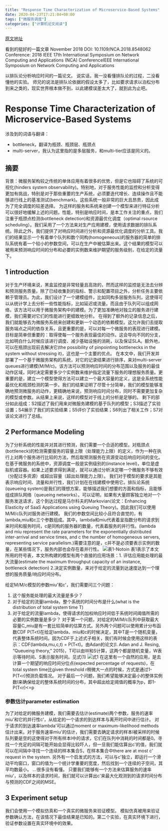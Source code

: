 ```yaml
---
title: "Response Time Characterization of Microservice-Based Systems"
date: 2020-04-23T17:21:04+08:00
tags: ["微服务调度"]
categories: ["计算机论文阅读"]
---
```


[原文地址](https://github.com/wtysos11/blogWiki/issues/23)

看到的挺好的一篇文章
November 2018
DOI: 10.1109/NCA.2018.8548062
Conference: 2018 IEEE 17th International Symposium on Network Computing and Applications (NCA)
ConferenceIEEE International Symposium on Network Computing and Applications

以排队论分析响应时间的一篇论文。
说实话，我一没看懂排队论的过程，二没看懂他的实验。
师兄的说法是排队论依据的假设太多了，比如要求请求以泊松分布到来之类的，现实世界根本做不到，以此建模误差太大了，就到此为止吧。

# Response Time Characterization of Microservice-Based Systems
涉及到的词语与翻译：
* bottleneck，翻译为瓶颈、瓶颈层、瓶颈点
* multi-server，我认为这里指的是多层服务，和multi-tier应该是同义的。
## 摘要
背景：微服务架构较之传统的单体应用有着很多的优势，但是它也阻碍了系统的可视化(hinders system observability)。特别地，对于服务性能的监控和分析变得更加有挑战，特别是对于那些重要的生产系统，必须要迭代增长、连续操作且不能够进行线上的基准测试(benchmark)。这些系统一般非常的巨大且昂贵，因此成为了完全调度的较差选择。
为这样的服务和系统来创建一个模型来进行特征分析可以很好地缓解上述的问题。性能，特别是响应时间，是本工作关注的重点，我们注重于瓶颈点检测(bottleneck detection)和资源最优化调度（optimal rsource scheduling）。我们采用了一个方法来对生产应用建模，使用请求数据的排队系统。除此之外，我们提供了对响应时间进行分析和资源最优化调度的分析工具。我们的结果显示一个有着单个队列和数个同构(homogeneous)的服务器的简单的排队系统有着一个较小的参数空间，可以在生产中被估算出来。这个结果的模型可以被用来预测响应时间的分布和必要的实例数来维护期望的服务级别，在给定的流量下。

## 1 introduction
对于生产环境来说，黑盒监控是非常轻量且高效的，然而这样的监控是无法去分辨和预测服务质量。除了已经收集到的指标、警示和配置项目之外，分析任务主要依赖于管理员。为此，我们设计了一个建模组件，比如同构多层服务队列，这使得可以从统计学上去分析一些性能指标，比如延迟或流量。而且由于队列可以组成网络，该方法可以用于微服务架构中的建模。为了更加准确地对独立的服务进行建模，我们需要对它们的性能进行更细致地分析。
在得到了额外的记录信息之后，我们就能够去为微服务系统来创建和更新一个动态的依赖模型。这允许我们去提取服务端点之间的依存关系，且更重要的是，可以对每一个微服务的表现进行建模。目标是简单但重要的：取得使每一个服务表现最佳的动作。这会导向不同的分支，比如明白什么时候应该进行调度、减少基础设施的消耗，以及保证SLA。额外地，可以在瓶颈出现前去解决它(the possibility of pinpointing bottlenecks in the system without stressing it)，这也是一个主要的优点。
在本文中，我们开发并部署了一个基于微服务架构的系统，对它的记录结果进行排序，来对multi-server queues进行建模(M/M/c)。该方法可以预测响应时间的分布范围以及服务的最佳动作区域，同时决定需要多少个实例数来维护指定流量下服务的理想服务质量。更重要的是，建立一个模型使得方法可以建立一个最大容量的定义，这是全系统性能最优化和瓶颈检测的第一步。我们的结果证明了尽管十分简单，我们的模型能够准确地预测微服务的动作，更精确地来说，预测响应时间分布，同时不需要更加复杂的模型或参数。从结果上来说，这样的模型对于线上的分析是足够的。
剩下的部分如此组成：S2描述了我们用来对微服务建模的基于队列的模型；S3描述了实验设置；S4展示了我们的实验结果；S5评价了实验结果；S6列出了相关工作；S7对该论文进行了总结。

## 2 Performance Modeling
为了分析系统的性能并对其进行预测，我们需要一个合适的模型。对瓶颈点(bottleneck)的检测需要服务的容量上限（处理能力上限）的定义，作为一种在执行上对两个服务进行比较的方法，然后取预测服务在资源变动后响应时间的变化。在基于微服务的系统中，资源调度一般是实例级别的(instance level)，单位是虚拟机或容器。如果上述要求得到满足，就可以通过分析决定哪一个微服务不够有效（分配过多资源）或超出容量（超出处理能力上限）。
我们对于模型的要求是其能表示响应时间、流量和并行性，我们计划在在线建模中使用它。排队论系统(queueing system)是我们的理想方案，能够描述我们想要的方面和指标，且能够组成排队网络（queueing networks）。可以证明，如果有大量顾客独立地对一个服务发送请求，这个到达过程是马尔科夫的Markovian(论文：Enhancing Elasticity of SaaS Applications using Queuing Theory)。因此我们可以使用M/M/c队列对服务进行建模。
我们的参数空间比较小且符合直觉的，有lambda,miu和c三个参数组成。其中，lambda和miu代表着呈指数分布的请求到来时间和服务时间，c是同构的服务器的数量，代表着服务的并行性。(lambda and miu represent the rate parameters for the exponentially distributed inter-arrival and service times, and c the number of homogeneous servers, representing service parallelism.)需要注意的是，c并不是必须要表示实例的数量，在某些情况下，服务内部也会存在着并行性。
![表1-Notoin](https://user-images.githubusercontent.com/21279827/80081261-4ac83200-8585-11ea-8a79-5424bb89bbfb.png)
表1表示了本文所用的符号表，本文所构建的模型有两个直接的应用场景：1. 评估应用能处理的最大流量(estimate the maximum throughput capacity of an instance, bottleneck detection) 2.决定实例数量，来对于给定的流量到达速度达到一个理想的服务质量/响应时间分布。

给定M/M/c模型的参数miu'和c'，我们需要问三个问题：
1. 这个服务能处理的最大流量是多少？
2. 对于给定的流量lambda，整个系统的时间分布是什么(what is the distribution of total system time T)
3. 对于给定的流量lambda，使得请求的加权响应时间低于系统时间阈值所需的必要的实例数量是多少？
对于第一个问题，对给定的M/M/c队列中获取最大容量C_miu是有一套比较简单的估算方式。另外两个问题可以使用累计分布函数CDF P(T\<t)在给定lambda、miu和c的时候决定，其中T是一个随机变量，代表整体系统时间。因为CDF于上述式子相关，我们有时候会使用这样的表示：CDF(lambda,mu,c,t) = P(T\<t)。由Adan的论文(I. Adan and J. Resing, “Queueing theory,” 2015)，T可以由W和S计算，这两个都是随机变量，W表示等待时间、S表示服务时间。见式(1)
![式1](https://user-images.githubusercontent.com/21279827/80081249-4734ab00-8585-11ea-87fa-9b8fab15ac82.png)
在这里有一个自然的应用，是去计算一个期望的响应时间分位点(expected percentage of requests)，在total system time比given threshold r稍微大一点的时候，方式是通过1-P(T<r)预测负载情况。
对于最后一个问题，我们希望能够决定最小的整体实例数I来确保给定的整体系统时间的分布，其中超出给定阈值的概率为p，即1-P(T<r)<=p

### 参数估计parameter estimation
为了对给定的微服务建模，我们需要去估计(estimate)两个参数，服务的速率miu'和它的并行性c'，从给定的一个请求的到达样本与离开时间中进行估计。
对于请求的到达速率lambda'可以通过moment or maximum-likelihood methods估计出来。对于服务速率miu'的估计，我们需要去确定请求的样本l被采样的时候队列要是空的这使得对于所有样本l中的请求，它们在队列中消耗的时间都是0。寻找一个充足的间隔可能开始会显得比较吓人，但一旦我们能估算出c'的值，我们就可以在间隔中寻找一个连续的样本集合S，在样本集合中there are at most c' request in the system.
另外有一个启发式的方法，可以与c'独立，即运行一个滑动平均窗口，窗口的值为一个统计学重要的宽度，然后找到一个连续的子空间，其平均数最小。
...很多没有看懂。
只要我们能够有一个方法来估算服务的速率miu'，以及样本的请求时间，我们就可以计算出c'来最大化观测到的请求时间分布与预测的CDF之间的MSE。

## 3 Experiment setup
我们会使用一个模拟仿真和一个真实的微服务来验证模型。
模拟仿真被用来验证参数确认方法，在该情况下最佳结果是已知的。第二个实验，在真实环境下进行，验证参数设置在真实环境中的效果。